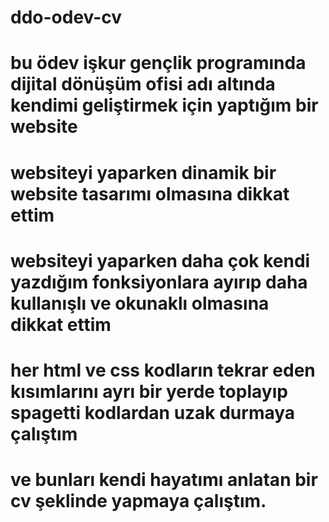 # ddo-odev-cv
# bu ödev işkur gençlik programında dijital dönüşüm ofisi adı altında kendimi geliştirmek için yaptığım bir website
# websiteyi yaparken dinamik bir website tasarımı olmasına dikkat ettim
# websiteyi yaparken daha çok kendi yazdığım fonksiyonlara ayırıp daha kullanışlı ve okunaklı olmasına dikkat ettim
# her html ve css kodların tekrar eden kısımlarını ayrı bir yerde toplayıp spagetti kodlardan uzak durmaya çalıştım
# ve bunları kendi hayatımı anlatan bir cv şeklinde yapmaya çalıştım.
